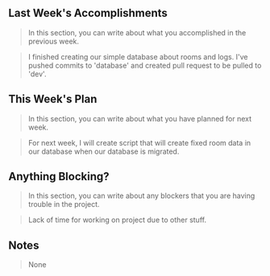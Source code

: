 
## Last Week's Accomplishments

> In this section, you can write about what you accomplished in the previous week.

> I finished creating our simple database about rooms and logs.
> I've pushed commits to 'database' and created pull request to be pulled to 'dev'.

## This Week's Plan

> In this section, you can write about what you have planned for next week.

> For next week, I will create script that will create fixed room data in our database when our database is migrated.

## Anything Blocking?

> In this section, you can write about any blockers that you are having trouble in the project.

> Lack of time for working on project due to other stuff.

## Notes

> None
